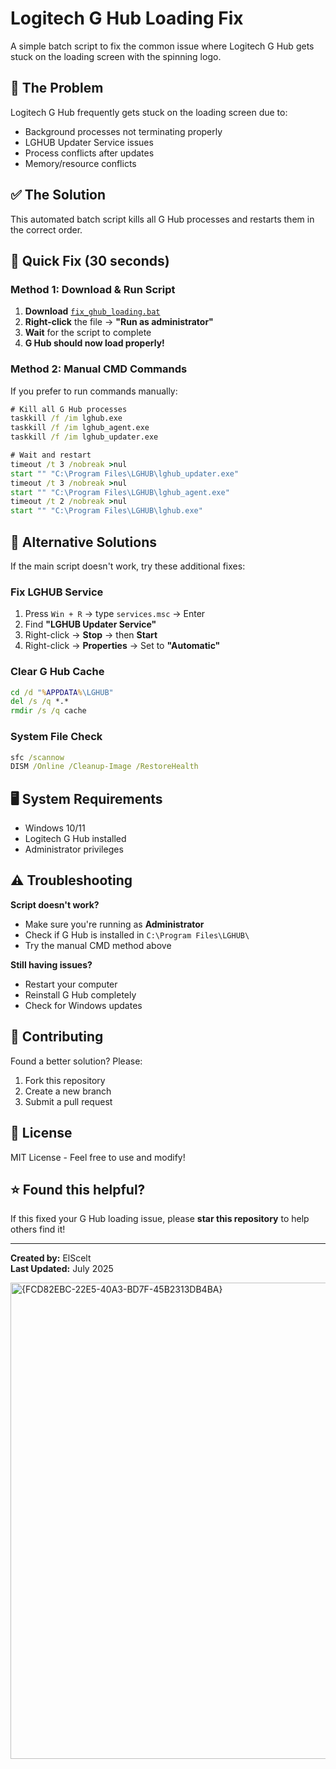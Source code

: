 # Logitech G Hub Loading Fix

A simple batch script to fix the common issue where Logitech G Hub gets stuck on the loading screen with the spinning logo.

## 🚨 The Problem

Logitech G Hub frequently gets stuck on the loading screen due to:
- Background processes not terminating properly
- LGHUB Updater Service issues  
- Process conflicts after updates
- Memory/resource conflicts

## ✅ The Solution

This automated batch script kills all G Hub processes and restarts them in the correct order.

## 🚀 Quick Fix (30 seconds)

### Method 1: Download & Run Script
1. **Download** [`fix_ghub_loading.bat`](fix_ghub_loading.bat)
2. **Right-click** the file → **"Run as administrator"**
3. **Wait** for the script to complete
4. **G Hub should now load properly!**

### Method 2: Manual CMD Commands
If you prefer to run commands manually:

```cmd
# Kill all G Hub processes
taskkill /f /im lghub.exe
taskkill /f /im lghub_agent.exe  
taskkill /f /im lghub_updater.exe

# Wait and restart
timeout /t 3 /nobreak >nul
start "" "C:\Program Files\LGHUB\lghub_updater.exe"
timeout /t 3 /nobreak >nul
start "" "C:\Program Files\LGHUB\lghub_agent.exe"  
timeout /t 2 /nobreak >nul
start "" "C:\Program Files\LGHUB\lghub.exe"
```

## 🔧 Alternative Solutions

If the main script doesn't work, try these additional fixes:

### Fix LGHUB Service
1. Press `Win + R` → type `services.msc` → Enter
2. Find **"LGHUB Updater Service"**
3. Right-click → **Stop** → then **Start**
4. Right-click → **Properties** → Set to **"Automatic"**

### Clear G Hub Cache
```cmd
cd /d "%APPDATA%\LGHUB"
del /s /q *.*
rmdir /s /q cache
```

### System File Check
```cmd
sfc /scannow
DISM /Online /Cleanup-Image /RestoreHealth
```

## 🖥️ System Requirements

- Windows 10/11
- Logitech G Hub installed
- Administrator privileges

## ⚠️ Troubleshooting

**Script doesn't work?**
- Make sure you're running as **Administrator**
- Check if G Hub is installed in `C:\Program Files\LGHUB\`
- Try the manual CMD method above

**Still having issues?**
- Restart your computer
- Reinstall G Hub completely
- Check for Windows updates

## 🤝 Contributing

Found a better solution? Please:
1. Fork this repository
2. Create a new branch
3. Submit a pull request

## 📝 License

MIT License - Feel free to use and modify!

## ⭐ Found this helpful?

If this fixed your G Hub loading issue, please **star this repository** to help others find it!

---

**Created by:** ElScelt  
**Last Updated:** July 2025

<img width="1811" height="762" alt="{FCD82EBC-22E5-40A3-BD7F-45B2313DB4BA}" src="https://github.com/user-attachments/assets/58c9ac2a-89ba-4768-8b2b-0ac66e7e2536" />
